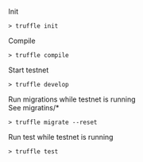 Init
```
> truffle init
```

Compile
```
> truffle compile
```

Start testnet
```
> truffle develop
```

Run migrations while testnet is running  
See migratins/*
```
> truffle migrate --reset
```

Run test while testnet is running
```
> truffle test
```